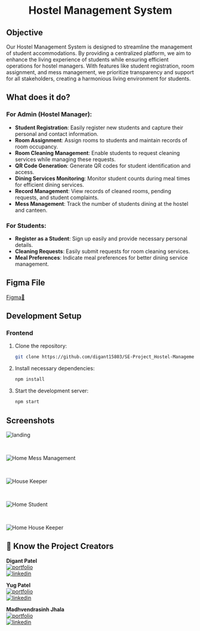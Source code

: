 <div align="center">
  <h1>Hostel Management System</h1>
</div>

## Objective

Our Hostel Management System is designed to streamline the management of student accommodations. By providing a centralized platform, we aim to enhance the living experience of students while ensuring efficient operations for hostel managers. With features like student registration, room assignment, and mess management, we prioritize transparency and support for all stakeholders, creating a harmonious living environment for students.
## What does it do?

### For Admin (Hostel Manager):

- **Student Registration**: Easily register new students and capture their personal and contact information.
- **Room Assignment**: Assign rooms to students and maintain records of room occupancy.
- **Room Cleaning Management**: Enable students to request cleaning services while managing these requests.
- **QR Code Generation**: Generate QR codes for student identification and access.
- **Dining Services Monitoring**: Monitor student counts during meal times for efficient dining services.
- **Record Management**: View records of cleaned rooms, pending requests, and student complaints.
- **Mess Management**: Track the number of students dining at the hostel and canteen.

### For Students:

- **Register as a Student**: Sign up easily and provide necessary personal details.
- **Cleaning Requests**: Easily submit requests for room cleaning services.
- **Meal Preferences**: Indicate meal preferences for better dining service management.

## Figma File

<a href="https://www.figma.com/design/o4pyBJlJJHWS43edaueDIg/Untitled?node-id=0-1&t=mMmezEHdTucwB4Px-1">Figma🔗</a>

## Development Setup

### Frontend

1. Clone the repository:

   ```bash
   git clone https://github.com/digant15803/SE-Project_Hostel-Management-System.git
2. Install necessary dependencies:

   ```bash
   npm install
3. Start the development server:

   ```bash
   npm start
## Screenshots

![landing](https://hostel-management-system.s3.amazonaws.com/Landing+Page.jpeg)

<br>

![Home Mess Management](https://hostel-management-system.s3.amazonaws.com/Home+Mess+Management.svg)


<br>

![House Keeper](https://hostel-management-system.s3.amazonaws.com/House+Keeping.svg)

<br>

![Home Student](https://hostel-management-system.s3.amazonaws.com/Home+Student.svg)

<br>

![Home House Keeper](https://hostel-management-system.s3.amazonaws.com/House+Keeping.svg)


## 🔗 Know the Project Creators

**Digant Patel**  
[![portfolio](https://img.shields.io/badge/github_portfolio-000?style=for-the-badge&logo=ko-fi&logoColor=white)](https://github.com/digant15803)  
[![linkedin](https://img.shields.io/badge/linkedin-0A66C2?style=for-the-badge&logo=linkedin&logoColor=white)](https://www.linkedin.com/in/digant-patel-255375209/)

**Yug Patel**  
[![portfolio](https://img.shields.io/badge/github_portfolio-000?style=for-the-badge&logo=ko-fi&logoColor=white)](https://github.com/Yugp72)  
[![linkedin](https://img.shields.io/badge/linkedin-0A66C2?style=for-the-badge&logo=linkedin&logoColor=white)](https://www.linkedin.com/in/yug-patel-634921203/)

**Madhvendrasinh Jhala**  
[![portfolio](https://img.shields.io/badge/github_portfolio-000?style=for-the-badge&logo=ko-fi&logoColor=white)]()  
[![linkedin](https://img.shields.io/badge/linkedin-0A66C2?style=for-the-badge&logo=linkedin&logoColor=white)](https://www.linkedin.com/in/madhvendra-jhala-74335320a/)

